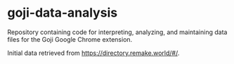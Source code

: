 # goji-data-analysis
Repository containing code for interpreting, analyzing, and maintaining data files for the Goji Google Chrome extension.

Initial data retrieved from https://directory.remake.world/#/.


